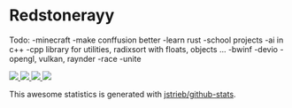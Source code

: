 # Redstonerayy

Todo:
-minecraft
-make conffusion better
-learn rust
-school projects
-ai in c++
-cpp library for utilities, radixsort with floats, objects ...
-bwinf
-devio
-opengl, vulkan, raynder
-race
-unite


<a href="https://github.com/Redstonerayy?tab=repositories#gh-dark-mode-only">
  <img src="https://github.com/Redstonerayy/gh-stats/blob/master/generated/overview.svg#gh-dark-mode-only" />
  <img src="https://github.com/Redstonerayy/gh-stats/blob/master/generated/languages.svg#gh-dark-mode-only" />
</a>
<a href="https://github.com/Redstonerayy?tab=repositories#gh-light-mode-only">
  <img src="https://github.com/Redstonerayy/gh-stats/blob/master/generated/overview.svg#gh-light-mode-only" />
  <img src="https://github.com/Redstonerayy/gh-stats/blob/master/generated/languages.svg#gh-light-mode-only" />
</a>

This awesome statistics is generated with [jstrieb/github-stats](https://github.com/jstrieb/github-stats).
